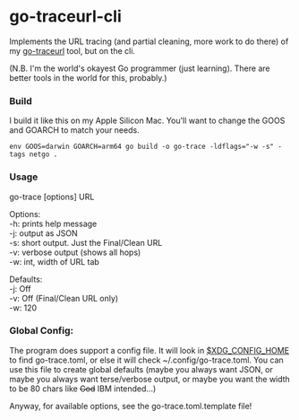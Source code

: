 # go-traceurl-cli

Implements the URL tracing (and partial cleaning, more work to do there) of my [go-traceurl](https://github.com/jdmartin/go-traceurl) tool, but on the cli.


(N.B. I'm the world's okayest Go programmer (just learning). There are better tools in the world for this, probably.)

### Build
I build it like this on my Apple Silicon Mac. You'll want to change the GOOS and GOARCH to match your needs.

`env GOOS=darwin GOARCH=arm64 go build -o go-trace -ldflags="-w -s" -tags netgo .`

### Usage
go-trace [options] URL

Options:<br>
\-h: prints help message<br>
\-j: output as JSON<br>
\-s: short output. Just the Final/Clean URL<br>
\-v: verbose output (shows all hops)<br>
\-w: int, width of URL tab

Defaults:<br>
\-j: Off<br>
\-v: Off (Final/Clean URL only)<br>
\-w: 120

### Global Config:<br>

The program does support a config file. It will look in [$XDG_CONFIG_HOME](https://xdgbasedirectoryspecification.com/) to find go-trace.toml, or else it will check ~/.config/go-trace.toml.  You can use this file to create global defaults (maybe you always want JSON, or maybe you always want terse/verbose output, or maybe you want the width to be 80 chars like ~~God~~ IBM intended...)

Anyway, for available options, see the go-trace.toml.template file!
